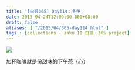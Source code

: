 ```yaml
---
title: '[白狼365] Day114：冬甩'
date: 2015-04-24T12:00:00.000+08:00
draft: false
aliases: [ "/2015/04/365-day114.html" ]
tags : [collections - zaku II 白狼・365 project]
---
```


[![](https://farm6.staticflickr.com/5334/17183080141_ca0a2a6bf0_z.jpg)](https://farm6.staticflickr.com/5334/17183080141_ca0a2a6bf0_z.jpg)

加杯咖啡就是份甜味的下午茶（心）